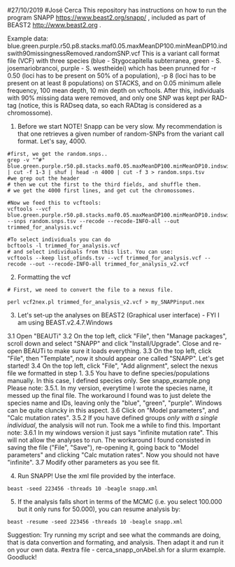 #27/10/2019
#José Cerca
This repository has instructions on how to run the program SNAPP https://www.beast2.org/snapp/  , included as part of BEAST2 http://www.beast2.org . 

Example data: blue.green.purple.r50.p8.stacks.maf0.05.maxMeanDP100.minMeanDP10.indswith90missingnessRemoved.randomSNP.vcf This is a variant call format file (VCF) with three species (blue - Stygocapitella subterranea, green - S. josemariobrancoi, purple - S. westheidei) which has been prunned for -r 0.50 (loci has to be present on 50% of a population), -p 8 (loci has to be present on at least 8 populations) on STACKS, and on 0.05 minimum allele frequency, 100 mean depth, 10 min depth on vcftools. After this, individuals with 90% missing data were removed, and only one SNP was kept per RAD-tag (notice, this is RADseq data, so each RADtag is considered as a chromossome).


1. Before we start
NOTE! Snapp can be very slow. My recommendation is that one retrieves a given number of random-SNPs from the variant call format. Let's say, 4000.
```
#first, we get the random.snps..
grep -v "^#" blue.green.purple.r50.p8.stacks.maf0.05.maxMeanDP100.minMeanDP10.indswith90missingnessRemoved.randomSNP.vcf | cut -f 1-3 | shuf | head -n 4000 | cut -f 3 > random.snps.tsv
#we grep out the header
# then we cut the first to the third fields, and shuffle them.
# we get the 4000 first lines, and get cut the chromossomes.

#Now we feed this to vcftools:
vcftools --vcf blue.green.purple.r50.p8.stacks.maf0.05.maxMeanDP100.minMeanDP10.indswith90missingnessRemoved.randomSNP.vcf --snps random.snps.tsv --recode --recode-INFO-all --out trimmed_for_analysis.vcf

#To select individuals you can do
bcftools -l trimmed_for_analysis.vcf
# and select individuals from this list. You can use:
vcftools --keep list_ofinds.tsv --vcf trimmed_for_analysis.vcf --recode --out --recode-INFO-all trimmed_for_analysis_v2.vcf
```

2. Formatting the vcf
```
# First, we need to convert the file to a nexus file.

perl vcf2nex.pl trimmed_for_analysis_v2.vcf > my_SNAPPinput.nex
```

3. Let's set-up the analyses on BEAST2 (Graphical user interface) - FYI I am using BEAST.v2.4.7.Windows

3.1 Open "BEAUTi"
3.2 On the top left, click "File", then "Manage packages", scroll down and select "SNAPP" and click "Install/Upgrade". Close and re-open BEAUTi to make sure it loads everything.
3.3 On the top left, click "File", then "Template", now it should appear one called "SNAPP". Let's get started!
3.4 On the top left, click "File", "Add alignment", select the nexus file we formatted in step 1.
3.5 You have to define species/populations manually. In this case, I defined species only. See snapp_example.png
      Please note:
      3.5.1. In my version, everytime I wrote the species name, it messed up the final file. The workaround I found was to just delete the species name and IDs, leaving only the "blue", "green", "purple". Windows can be quite cluncky in this aspect.
3.6 Click on "Model parameters", and "Calc mutation rates".
      3.5.2 If you have defined groups *only with a single individual*, the analysis will not run. Took me a while to find this.
      Important note:
      3.6.1 In my windows version it just says "infinite mutation rate". This will not allow the analyses to run. The workaround I found consisted in saving the file ("File", "Save"), re-opening it, going back to "Model parameters" and clicking "Calc mutation rates". Now you should not have "infinite".
3.7 Modify other parameters as you see fit.

4. Run SNAPP! Use the xml file provided by the interface.
```
beast -seed 223456 -threads 10 -beagle snapp.xml
```

5. If the analysis falls short in terms of the MCMC (i.e. you select 100.000 but it only runs for 50.000), you can resume analysis by:
```
beast -resume -seed 223456 -threads 10 -beagle snapp.xml
```

Suggestion: Try running my script and see what the commands are doing, that is data convertion and formating, and analysis. Then adapt it and run it on your own data. #extra file - cerca_snapp_onAbel.sh for a slurm example. Goodluck!
